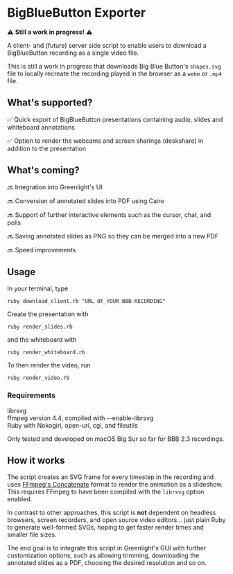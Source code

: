 
  

# BigBlueButton Exporter

  

⚠️ **Still a work in progress!** ⚠️<br  />

A client- and (future) server side script to enable users to download a BigBlueButton recording as a single video file.

This is still a work in progress that downloads Big Blue Button's `shapes.svg` file to locally recreate the recording played in the browser as a `webm` or `.mp4` file.

## What's supported?

✅ Quick export of BigBlueButton presentations containing audio, slides and whiteboard annotations<br  />

✅ Option to render the webcams and screen sharings (deskshare) in addition to the presentation<br  />

## What's coming?

🔜 Integration into Greenlight's UI<br  />

🔜 Conversion of annotated slides into PDF using Cairo<br  />

🔜 Support of further interactive elements such as the cursor, chat, and polls<br  />

🔜 Saving annotated slides as PNG so they can be merged into a new PDF<br  />  

🔜 Speed improvements<br  />


## Usage
In your terminal, type

    ruby download_client.rb "URL_OF_YOUR_BBB-RECORDING"

Create the presentation with

    ruby render_slides.rb

and the whiteboard with

    ruby render_whiteboard.rb

To then render the video, run

    ruby render_video.rb

### Requirements
librsvg<br />
ffmpeg  version 4.4, compiled with --enable-librsvg <br />
Ruby with Nokogiri, open-uri, cgi, and fileutils<br />

Only tested and developed on macOS Big Sur so far for BBB 2.3 recordings. <br />

## How it works

The script creates an SVG frame for every timestep in the recording and uses [FFmpeg's Concatenate](https://trac.ffmpeg.org/wiki/Slideshow) format to render the animation as a slideshow. This requires FFmpeg 
to have been compiled with the `librsvg` option enabled.

In contrast to other approaches, this script is **not** dependent on headless browsers, screen recorders, and open source video editors... just plain Ruby to generate well-formed SVGs, hoping to get faster
render times and smaller file sizes.

The end goal is to integrate this script in Greenlight's GUI with further customization options, such as allowing trimming, downloading the annotated slides as a PDF, choosing the desired resolution and so on.